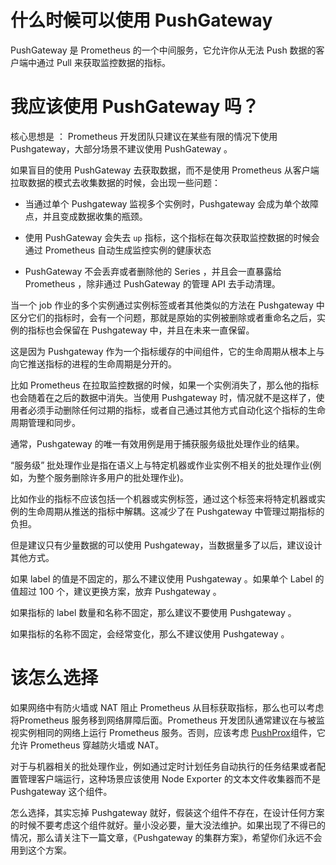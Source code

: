 # 什么时候可以使用 PushGateway


PushGateway 是 Prometheus 的一个中间服务，它允许你从无法 Push 数据的客户端中通过 Pull 来获取监控数据的指标。

# 我应该使用 PushGateway 吗？

核心思想是 ： Prometheus 开发团队只建议在某些有限的情况下使用 Pushgateway，大部分场景不建议使用 PushGateway 。


如果盲目的使用 PushGateway 去获取数据，而不是使用 Prometheus 从客户端拉取数据的模式去收集数据的时候，会出现一些问题：

* 当通过单个 Pushgateway 监视多个实例时，Pushgateway 会成为单个故障点，并且变成数据收集的瓶颈。

* 使用 PushGateway 会失去 `up` 指标，这个指标在每次获取监控数据的时候会通过 Prometheus 自动生成监控实例的健康状态
* PushGateway 不会丢弃或者删除他的 Series ，并且会一直暴露给 Prometheus ，除非通过 PushGateway 的管理 API 去手动清理。


当一个 job 作业的多个实例通过实例标签或者其他类似的方法在 Pushgateway 中区分它们的指标时，会有一个问题，那就是原始的实例被删除或者重命名之后，实例的指标也会保留在 Pushgateway 中，并且在未来一直保留。

这是因为 Pushgateway 作为一个指标缓存的中间组件，它的生命周期从根本上与向它推送指标的进程的生命周期是分开的。

比如 Prometheus 在拉取监控数据的时候，如果一个实例消失了，那么他的指标也会随着在之后的数据中消失。当使用 Pushgateway 时，情况就不是这样了，使用者必须手动删除任何过期的指标，或者自己通过其他方式自动化这个指标的生命周期管理和同步。


通常，Pushgateway 的唯一有效用例是用于捕获服务级批处理作业的结果。

“服务级”  批处理作业是指在语义上与特定机器或作业实例不相关的批处理作业(例如，为整个服务删除许多用户的批处理作业)。

比如作业的指标不应该包括一个机器或实例标签，通过这个标签来将特定机器或实例的生命周期从推送的指标中解耦。这减少了在 Pushgateway 中管理过期指标的负担。

但是建议只有少量数据的可以使用 Pushgateway，当数据量多了以后，建议设计其他方式。

如果 label 的值是不固定的，那么不建议使用 Pushgateway 。如果单个 Label 的值超过 100 个，建议更换方案，放弃 Pushgateway 。

如果指标的 label 数量和名称不固定，那么建议不要使用 Pushgateway 。

如果指标的名称不固定，会经常变化，那么不建议使用 Pushgateway 。

# 该怎么选择

如果网络中有防火墙或 NAT 阻止 Prometheus 从目标获取指标，那么也可以考虑将Prometheus 服务移到网络屏障后面。Prometheus 开发团队通常建议在与被监视实例相同的网络上运行 Prometheus 服务。否则，应该考虑 [PushProx](https://github.com/prometheus-community/PushProx)组件，它允许 Prometheus 穿越防火墙或 NAT。



对于与机器相关的批处理作业，例如通过定时计划任务自动执行的任务结果或者配置管理客户端运行，这种场景应该使用 Node Exporter 的文本文件收集器而不是 Pushgateway 这个组件。

怎么选择，其实忘掉 Pushgateway 就好，假装这个组件不存在，在设计任何方案的时候不要考虑这个组件就好。量小没必要，量大没法维护。如果出现了不得已的情况，那么请关注下一篇文章，《Pushgateway 的集群方案》，希望你们永远不会用到这个方案。